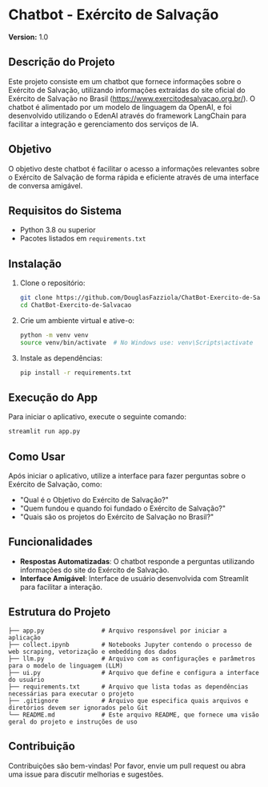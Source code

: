 # Chatbot - Exército de Salvação
**Version:** 1.0

## Descrição do Projeto
Este projeto consiste em um chatbot que fornece informações sobre o Exército de Salvação, utilizando informações extraídas do site oficial do Exército de Salvação no Brasil (https://www.exercitodesalvacao.org.br/). O chatbot é alimentado por um modelo de linguagem da OpenAI, e foi desenvolvido utilizando o EdenAI através do framework LangChain para facilitar a integração e gerenciamento dos serviços de IA.

## Objetivo
O objetivo deste chatbot é facilitar o acesso a informações relevantes sobre o Exército de Salvação de forma rápida e eficiente através de uma interface de conversa amigável.

## Requisitos do Sistema
- Python 3.8 ou superior
- Pacotes listados em `requirements.txt`

## Instalação
1. Clone o repositório:
   ```bash
   git clone https://github.com/DouglasFazziola/ChatBot-Exercito-de-Salvacao.git
   cd ChatBot-Exercito-de-Salvacao
   ```

2. Crie um ambiente virtual e ative-o:
    ```bash
    python -m venv venv
    source venv/bin/activate  # No Windows use: venv\Scripts\activate
    ```

3. Instale as dependências:
    ```bash
    pip install -r requirements.txt
    ```

## Execução do App
Para iniciar o aplicativo, execute o seguinte comando:
```bash
streamlit run app.py
```

## Como Usar
Após iniciar o aplicativo, utilize a interface para fazer perguntas sobre o Exército de Salvação, como:
- "Qual é o Objetivo do Exército de Salvação?"
- "Quem fundou e quando foi fundado o Exército de Salvação?"
- "Quais são os projetos do Exército de Salvação no Brasil?"

## Funcionalidades
- **Respostas Automatizadas**: O chatbot responde a perguntas utilizando informações do site do Exército de Salvação.
- **Interface Amigável**: Interface de usuário desenvolvida com Streamlit para facilitar a interação.

## Estrutura do Projeto
 ```plaintext
 ├── app.py                # Arquivo responsável por iniciar a aplicação
 ├── collect.ipynb         # Notebooks Jupyter contendo o processo de web scraping, vetorização e embedding dos dados
 ├── llm.py                # Arquivo com as configurações e parâmetros para o modelo de linguagem (LLM)
 ├── ui.py                 # Arquivo que define e configura a interface do usuário
 ├── requirements.txt      # Arquivo que lista todas as dependências necessárias para executar o projeto
 ├── .gitignore            # Arquivo que especifica quais arquivos e diretórios devem ser ignorados pelo Git
 └── README.md             # Este arquivo README, que fornece uma visão geral do projeto e instruções de uso
 ```

## Contribuição
Contribuições são bem-vindas! Por favor, envie um pull request ou abra uma issue para discutir melhorias e sugestões.
